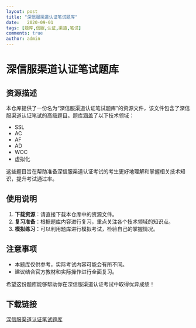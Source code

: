 ```yaml
---
layout: post
title: "深信服渠道认证笔试题库"
date:   2020-09-01
tags: [题库,信服,认证,渠道,笔试]
comments: true
author: admin
---
```

# 深信服渠道认证笔试题库

## 资源描述

本仓库提供了一份名为“深信服渠道认证笔试题库”的资源文件，该文件包含了深信服渠道认证笔试的高级题目。题库涵盖了以下技术领域：

- SSL
- AC
- AF
- AD
- WOC
- 虚拟化

这些题目旨在帮助准备深信服渠道认证考试的考生更好地理解和掌握相关技术知识，提升考试通过率。

## 使用说明

1. **下载资源**：请直接下载本仓库中的资源文件。
2. **复习准备**：根据题库内容进行复习，重点关注各个技术领域的知识点。
3. **模拟练习**：可以利用题库进行模拟考试，检验自己的掌握情况。

## 注意事项

- 本题库仅供参考，实际考试内容可能会有所不同。
- 建议结合官方教材和实际操作进行全面复习。

希望这份题库能够帮助你在深信服渠道认证考试中取得优异成绩！

## 下载链接

[深信服渠道认证笔试题库](https://pan.quark.cn/s/dcff82dfd7ff)